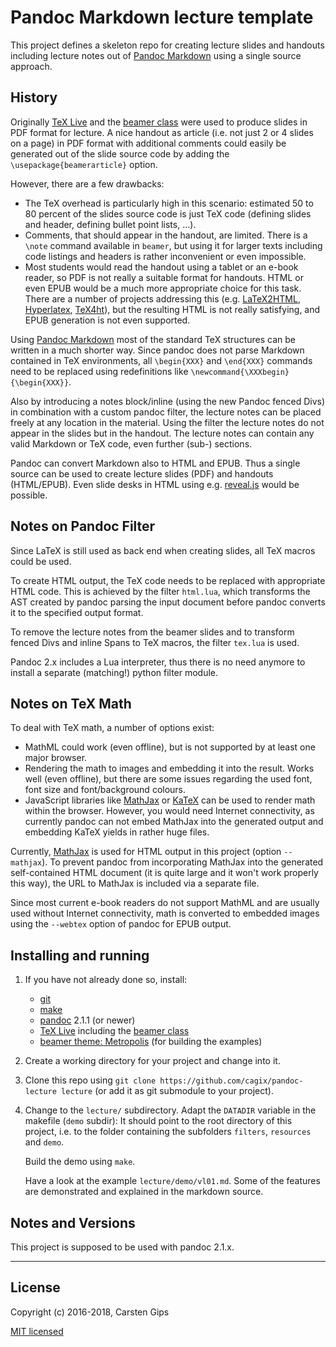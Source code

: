 Pandoc Markdown lecture template
================================

This project defines a skeleton repo for creating lecture slides and handouts
including lecture notes out of [Pandoc Markdown](http://pandoc.org/MANUAL.html)
using a single source approach.


History
-------

Originally [TeX Live](https://www.tug.org/texlive/) and the
[beamer class](https://www.ctan.org/pkg/beamer) were used to produce
slides in PDF format for lecture. A nice handout as article (i.e. not
just 2 or 4 slides on a page) in PDF format with additional comments
could easily be generated out of the slide source code by adding the
`\usepackage{beamerarticle}` option.

However, there are a few drawbacks:

*   The TeX overhead is particularly high in this scenario: estimated 50 to 80
    percent of the slides source code is just TeX code (defining slides and
    header, defining bullet point lists, ...).
*   Comments, that should appear in the handout, are limited. There is a
    `\note` command available in `beamer`, but using it for larger texts
    including code listings and headers is rather inconvenient or even
    impossible.
*   Most students would read the handout using a tablet or an e-book reader,
    so PDF is not really a suitable format for handouts. HTML or even EPUB
    would be a much more appropriate choice for this task. There are a number
    of projects addressing this (e.g. [LaTeX2HTML](http://www.latex2html.org/),
    [Hyperlatex](http://hyperlatex.sourceforge.net/), [TeX4ht](http://www.tug.org/tex4ht/)),
    but the resulting HTML is not really satisfying, and EPUB generation
    is not even supported.

Using [Pandoc Markdown](http://pandoc.org/MANUAL.html) most of the standard
TeX structures can be written in a much shorter way. Since pandoc does not
parse Markdown contained in TeX environments, all `\begin{XXX}` and `\end{XXX}`
commands need to be replaced using redefinitions like
`\newcommand{\XXXbegin}{\begin{XXX}}`.

Also by introducing a notes block/inline (using the new Pandoc fenced Divs) in
combination with a custom pandoc filter, the lecture notes can be placed freely
at any location in the material. Using the filter the lecture notes do not
appear in the slides but in the handout. The lecture notes can contain any
valid Markdown or TeX code, even further (sub-) sections.

Pandoc can convert Markdown also to HTML and EPUB. Thus a single source can
be used to create lecture slides (PDF) and handouts (HTML/EPUB). Even slide
desks in HTML using e.g. [reveal.js](http://lab.hakim.se/reveal-js/) would
be possible.


Notes on Pandoc Filter
----------------------

Since LaTeX is still used as back end when creating slides, all TeX macros
could be used.

To create HTML output, the TeX code needs to be replaced with appropriate HTML
code. This is achieved by the filter `html.lua`, which transforms the AST
created by pandoc parsing the input document before pandoc converts it to the
specified output format.

To remove the lecture notes from the beamer slides and to transform fenced Divs
and inline Spans to TeX macros, the filter `tex.lua` is used.

Pandoc 2.x includes a Lua interpreter, thus there is no need anymore to install
a separate (matching!) python filter module.


Notes on TeX Math
-----------------

To deal with TeX math, a number of options exist:

*   MathML could work (even offline), but is not supported by at least
    one major browser.
*   Rendering the math to images and embedding it into the result.
    Works well (even offline), but there are some issues regarding the
    used font, font size and font/background colours.
*   JavaScript libraries like [MathJax](https://www.mathjax.org/) or
    [KaTeX](https://github.com/Khan/KaTeX) can be used to render math
    within the browser. However, you would need Internet connectivity, as
    currently pandoc can not embed MathJax into the generated output and
    embedding KaTeX yields in rather huge files.

Currently, [MathJax](https://www.mathjax.org/) is used for HTML output in
this project (option `--mathjax`). To prevent pandoc from incorporating MathJax
into the generated self-contained HTML document (it is quite large and it won't
work properly this way), the URL to MathJax is included via a separate file.

Since most current e-book readers do not support MathML and are usually used
without Internet connectivity, math is converted to embedded images using
the `--webtex` option of pandoc for EPUB output.


Installing and running
----------------------

1.  If you have not already done so, install:

    *   [git](https://git-scm.com/)
    *   [make](https://www.gnu.org/software/make/)
    *   [pandoc](http://pandoc.org/installing.html) 2.1.1 (or newer)
    *   [TeX Live](http://www.tug.org/texlive/) including the
        [beamer class](https://www.ctan.org/pkg/beamer)
    *   [beamer theme: Metropolis](https://github.com/matze/mtheme) (for building the examples)

2.  Create a working directory for your project and change into it.

3.  Clone this repo using `git clone https://github.com/cagix/pandoc-lecture lecture`
    (or add it as git submodule to your project).

5.  Change to the `lecture/` subdirectory. Adapt the `DATADIR` variable in the
    makefile (`demo` subdir): It should point to the root directory of this
    project, i.e. to the folder containing the subfolders `filters`, `resources`
    and `demo`.

    Build the demo using `make`.

    Have a look at the example `lecture/demo/vl01.md`. Some of the features
    are demonstrated and explained in the markdown source.


Notes and Versions
------------------

This project is supposed to be used with pandoc 2.1.x.


---

License
-------

Copyright (c) 2016-2018, Carsten Gips

[MIT licensed](http://opensource.org/licenses/MIT)


